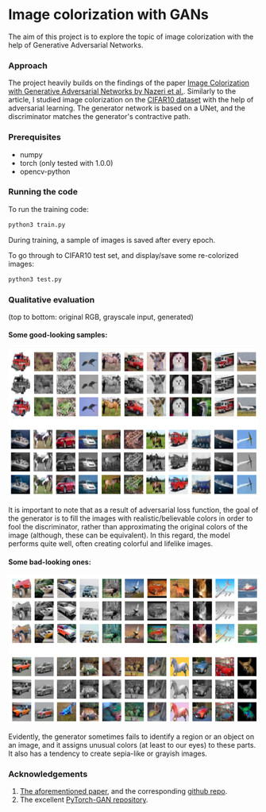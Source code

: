 # Image colorization with GANs

The aim of this project is to explore the topic of image colorization with the help of Generative Adversarial Networks.


### Approach
The project heavily builds on the findings of the paper [Image Colorization with Generative Adversarial Networks by Nazeri et al.](https://arxiv.org/abs/1803.05400). Similarly to the article, I studied image colorization on the [CIFAR10 dataset](https://www.cs.toronto.edu/~kriz/cifar.html) with the help of adversarial learning. The generator network is based on a UNet, and the discriminator matches the generator's contractive path.

### Prerequisites
 - numpy
 - torch (only tested with 1.0.0)
 - opencv-python

### Running the code
To run the training code:
```sh
python3 train.py
```
During training, a sample of images is saved after every epoch.

To go through to CIFAR10 test set, and display/save some re-colorized images:
```sh
python3 test.py
```
### Qualitative evaluation
(top to bottom: original RGB, grayscale input, generated)
#### Some good-looking samples:
![Screenshot](imgs/img1.png)

It is important to note that as a result of adversarial loss function, the goal of the generator is to fill the images with realistic/believable colors in order to fool the discriminator, rather than approximating the original colors of the image (although, these can be equivalent). In this regard, the model performs quite well, often creating colorful and lifelike images.

#### Some bad-looking ones:
![Screenshot](imgs/img2.png)

Evidently, the generator sometimes fails to identify a region or an object on an image, and it assigns unusual colors (at least to our eyes) to these parts. It also has a tendency to create sepia-like or grayish images.


### Acknowledgements
 1. [The aforementioned paper](https://arxiv.org/abs/1803.05400), and the corresponding [github repo](https://github.com/ImagingLab/Colorizing-with-GANs).
 2. The excellent [PyTorch-GAN repository](https://github.com/eriklindernoren/PyTorch-GAN).
